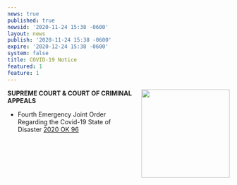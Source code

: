```yaml
---
news: true
published: true
newsid: '2020-11-24 15:38 -0600'
layout: news
publish: '2020-11-24 15:38 -0600'
expire: '2020-12-24 15:38 -0600'
system: false
title: COVID-19 Notice
featured: 1
feature: 1
---
```

<a href="http://www.oscn.net/notices/"><img src="http://www.oscn.net/notices/covid-19.jpg" style="margin: 0 0em 1em 1em; width: 200px; float: right;" /></a>

**SUPREME COURT & COURT OF CRIMINAL APPEALS**  
- Fourth Emergency Joint Order Regarding the Covid-19 State of Disaster [2020 OK 96](http://www.oscn.net/applications/oscn/DeliverDocument.asp?CiteID=487366)




<div style="clear:both;"></div>
